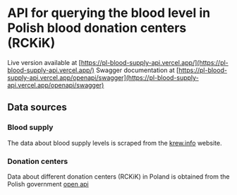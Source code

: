 # API for querying the blood level in Polish blood donation centers (RCKiK)
Live version available at [https://pl-blood-supply-api.vercel.app/](https://pl-blood-supply-api.vercel.app/)
Swagger documentation at [https://pl-blood-supply-api.vercel.app/openapi/swagger](https://pl-blood-supply-api.vercel.app/openapi/swagger)

## Data sources
### Blood supply
The data about blood supply levels is scraped from the [krew.info](https://krew.info/zapasy/mobile.html) website.
### Donation centers
Data about different donation centers (RCKiK) in Poland is obtained from the Polish government [open api](https://api.dane.gov.pl/resources/34124,wykaz-21-regionalnych-centrow-krwiodawstwa-i-krwiolecznictwa/file)
